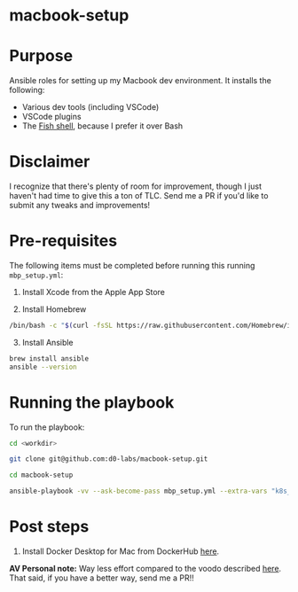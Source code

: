# macbook-setup

# Purpose

Ansible roles for setting up my Macbook dev environment. It installs the following:

* Various dev tools (including VSCode)
* VSCode plugins
* The [Fish shell](https://fishshell.com), because I prefer it over Bash

# Disclaimer

I recognize that there's plenty of room for improvement, though I just haven't had time to give this a ton of TLC. Send me a PR if you'd like to submit any tweaks and improvements!

# Pre-requisites

The following items must be completed before running this running `mbp_setup.yml`:

1. Install Xcode from the Apple App Store

2. Install Homebrew

```bash
/bin/bash -c "$(curl -fsSL https://raw.githubusercontent.com/Homebrew/install/HEAD/install.sh)"
```

3. Install Ansible

```bash
brew install ansible
ansible --version
```

# Running the playbook

To run the playbook:

```bash
cd <workdir>

git clone git@github.com:d0-labs/macbook-setup.git

cd macbook-setup

ansible-playbook -vv --ask-become-pass mbp_setup.yml --extra-vars "k8s_tools=true" --extra-vars "iac_tools=true" --extra-vars "fish=true"
```

# Post steps

1. Install Docker Desktop for Mac from DockerHub [here](https://hub.docker.com/editions/community/docker-ce-desktop-mac).

**AV Personal note:** Way less effort compared to the voodo described [here](https://pilsniak.com/how-to-install-docker-on-mac-os-using-brew/). That said, if you have a better way, send me a PR!!
